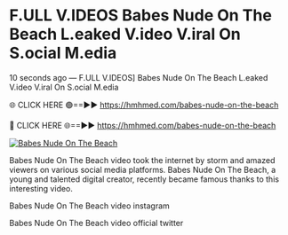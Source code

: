 # F.ULL V.IDEOS Babes Nude On The Beach L.eaked V.ideo V.iral On S.ocial M.edia

10 seconds ago — F.ULL V.IDEOS] Babes Nude On The Beach L.eaked V.ideo V.iral On S.ocial M.edia

🌐 CLICK HERE 🟢==►► https://hmhmed.com/babes-nude-on-the-beach

🔴 CLICK HERE 🌐==►► https://hmhmed.com/babes-nude-on-the-beach

[![Babes Nude On The Beach](https://i.imgur.com/dJHk4Zq.gif)](https://hmhmed.com/babes-nude-on-the-beach)

Babes Nude On The Beach video took the internet by storm and amazed viewers on various social media platforms. Babes Nude On The Beach, a young and talented digital creator, recently became famous thanks to this interesting video.

Babes Nude On The Beach video instagram

Babes Nude On The Beach video official twitter